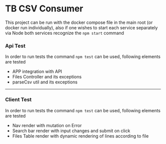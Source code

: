 # TB CSV Consumer

This project can be run with the docker compose file in the main root (or docker run individually), also if one wishes to start each service separately via Node both services recognize the `npm start` command

### Api Test

In order to run tests the command `npm test` can be used, following elements are tested

- APP integration with API
- Files Controller and its exceptions
- parseCsv util and its exceptions

---

### Client Test

In order to run tests the command `npm test` can be used, following elements are tested

- Nav render with mutation on Error
- Search bar render with input changes and submit on click
- Files Table render with dynamic rendering of lines according to file
